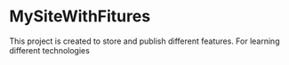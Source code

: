 # MySiteWithFitures
This project is created to store and publish different features. For learning different technologies
